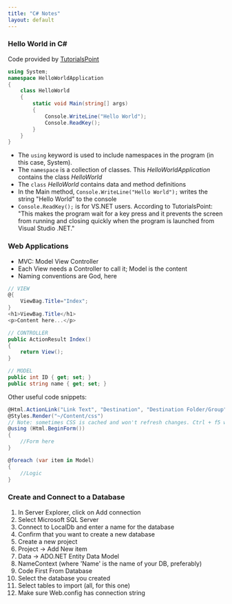 ```yaml
---
title: "C# Notes"
layout: default
---
```


### Hello World in C#
Code provided by [TutorialsPoint](https://www.tutorialspoint.com)
```cs
using System;
namespace HelloWorldApplication
{
    class HelloWorld
    {
        static void Main(string[] args)
        {
            Console.WriteLine("Hello World");
            Console.ReadKey();
        }
    }
}
```

+ The `using` keyword is used to include namespaces in the program (in this case, System).
+ The `namespace` is a collection of classes. This *HelloWorldApplication* contains the class *HelloWorld*
+ The `class` *HelloWorld* contains data and method definitions
+ In the Main method, `Console.WriteLine("Hello World");` writes the string "Hello World" to the console
+ `Console.ReadKey();` is for VS.NET users. According to TutorialsPoint: "This makes the program wait for a key press and it prevents the screen from running and closing quickly when the program is launched from Visual Studio .NET."

### Web Applications
* MVC: Model View Controller
* Each View needs a Controller to call it; Model is the content
* Naming conventions are God, here

```cs
// VIEW
@{
    ViewBag.Title="Index";
}
<h1>ViewBag.Title</h1>
<p>Content here...</p>

// CONTROLLER
public ActionResult Index()
{
    return View();
}

// MODEL
public int ID { get; set; }
public string name { get; set; }
```

Other useful code snippets:
```cs
@Html.ActionLink("Link Text", "Destination", "Destination Folder/Group")
@Styles.Render("~/Content/css")
// Note: sometimes CSS is cached and won't refresh changes. Ctrl + f5 will fix
@using (Html.BeginForm())
{
    //Form here
}

@foreach (var item in Model)
{
    //Logic
}
```

### Create and Connect to a Database
1. In Server Explorer, click on Add connection
2. Select Microsoft SQL Server
3. Connect to LocalDb and enter a name for the database
4. Confirm that you want to create a new database
5. Create a new project
6. Project -> Add New item
7. Data -> ADO.NET Entity Data Model
8. NameContext (where 'Name' is the name of your DB, preferably)
9. Code First From Database
10. Select the database you created
11. Select tables to import (all, for this one)
12. Make sure Web.config has connection string
